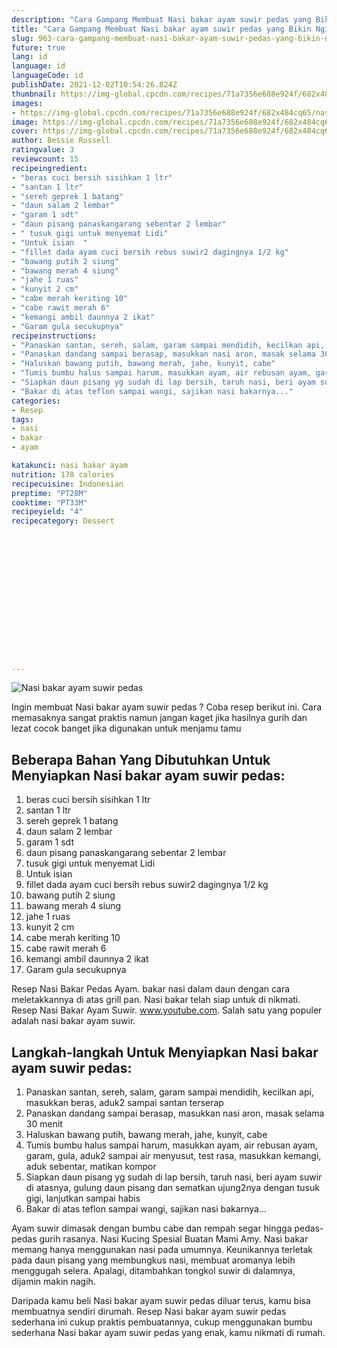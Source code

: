 ```yaml
---
description: "Cara Gampang Membuat Nasi bakar ayam suwir pedas yang Bikin Ngiler"
title: "Cara Gampang Membuat Nasi bakar ayam suwir pedas yang Bikin Ngiler"
slug: 963-cara-gampang-membuat-nasi-bakar-ayam-suwir-pedas-yang-bikin-ngiler
future: true
lang: id
language: id
languageCode: id
publishDate: 2021-12-02T10:54:26.824Z 
thumbnail: https://img-global.cpcdn.com/recipes/71a7356e688e924f/682x484cq65/nasi-bakar-ayam-suwir-pedas-foto-resep-utama.png
images:
- https://img-global.cpcdn.com/recipes/71a7356e688e924f/682x484cq65/nasi-bakar-ayam-suwir-pedas-foto-resep-utama.png
image: https://img-global.cpcdn.com/recipes/71a7356e688e924f/682x484cq65/nasi-bakar-ayam-suwir-pedas-foto-resep-utama.png
cover: https://img-global.cpcdn.com/recipes/71a7356e688e924f/682x484cq65/nasi-bakar-ayam-suwir-pedas-foto-resep-utama.png
author: Bessie Russell
ratingvalue: 3
reviewcount: 15
recipeingredient:
- "beras cuci bersih sisihkan 1 ltr"
- "santan 1 ltr"
- "sereh geprek 1 batang"
- "daun salam 2 lembar"
- "garam 1 sdt"
- "daun pisang panaskangarang sebentar 2 lembar"
- " tusuk gigi untuk menyemat Lidi"
- "Untuk isian  "
- "fillet dada ayam cuci bersih rebus suwir2 dagingnya 1/2 kg"
- "bawang putih 2 siung"
- "bawang merah 4 siung"
- "jahe 1 ruas"
- "kunyit 2 cm"
- "cabe merah keriting 10"
- "cabe rawit merah 6"
- "kemangi ambil daunnya 2 ikat"
- "Garam gula secukupnya"
recipeinstructions:
- "Panaskan santan, sereh, salam, garam sampai mendidih, kecilkan api, masukkan beras, aduk2 sampai santan terserap"
- "Panaskan dandang sampai berasap, masukkan nasi aron, masak selama 30 menit"
- "Haluskan bawang putih, bawang merah, jahe, kunyit, cabe"
- "Tumis bumbu halus sampai harum, masukkan ayam, air rebusan ayam, garam, gula, aduk2 sampai air menyusut, test rasa, masukkan kemangi, aduk sebentar, matikan kompor"
- "Siapkan daun pisang yg sudah di lap bersih, taruh nasi, beri ayam suwir di atasnya, gulung daun pisang dan sematkan ujung2nya dengan tusuk gigi, lanjutkan sampai habis"
- "Bakar di atas teflon sampai wangi, sajikan nasi bakarnya..."
categories:
- Resep
tags:
- nasi
- bakar
- ayam

katakunci: nasi bakar ayam 
nutrition: 178 calories
recipecuisine: Indonesian
preptime: "PT28M"
cooktime: "PT33M"
recipeyield: "4"
recipecategory: Dessert


     
    
    
    
    
    
    
    
    
    
    
      
    
---
```



![Nasi bakar ayam suwir pedas](https://img-global.cpcdn.com/recipes/71a7356e688e924f/682x484cq65/nasi-bakar-ayam-suwir-pedas-foto-resep-utama.png)

Ingin membuat Nasi bakar ayam suwir pedas ? Coba resep berikut ini. Cara memasaknya sangat praktis namun jangan kaget jika hasilnya gurih dan lezat cocok banget jika digunakan untuk menjamu tamu

<!--inarticleads1-->

## Beberapa Bahan Yang Dibutuhkan Untuk Menyiapkan Nasi bakar ayam suwir pedas:

1. beras cuci bersih sisihkan 1 ltr
1. santan 1 ltr
1. sereh geprek 1 batang
1. daun salam 2 lembar
1. garam 1 sdt
1. daun pisang panaskangarang sebentar 2 lembar
1.  tusuk gigi untuk menyemat Lidi
1. Untuk isian  
1. fillet dada ayam cuci bersih rebus suwir2 dagingnya 1/2 kg
1. bawang putih 2 siung
1. bawang merah 4 siung
1. jahe 1 ruas
1. kunyit 2 cm
1. cabe merah keriting 10
1. cabe rawit merah 6
1. kemangi ambil daunnya 2 ikat
1. Garam gula secukupnya

Resep Nasi Bakar Pedas Ayam. bakar nasi dalam daun dengan cara meletakkannya di atas grill pan. Nasi bakar telah siap untuk di nikmati. Resep Nasi Bakar Ayam Suwir. www.youtube.com. Salah satu yang populer adalah nasi bakar ayam suwir. 

<!--inarticleads2-->

## Langkah-langkah Untuk Menyiapkan Nasi bakar ayam suwir pedas:

1. Panaskan santan, sereh, salam, garam sampai mendidih, kecilkan api, masukkan beras, aduk2 sampai santan terserap
1. Panaskan dandang sampai berasap, masukkan nasi aron, masak selama 30 menit
1. Haluskan bawang putih, bawang merah, jahe, kunyit, cabe
1. Tumis bumbu halus sampai harum, masukkan ayam, air rebusan ayam, garam, gula, aduk2 sampai air menyusut, test rasa, masukkan kemangi, aduk sebentar, matikan kompor
1. Siapkan daun pisang yg sudah di lap bersih, taruh nasi, beri ayam suwir di atasnya, gulung daun pisang dan sematkan ujung2nya dengan tusuk gigi, lanjutkan sampai habis
1. Bakar di atas teflon sampai wangi, sajikan nasi bakarnya...


Ayam suwir dimasak dengan bumbu cabe dan rempah segar hingga pedas-pedas gurih rasanya. Nasi Kucing Spesial Buatan Mami Amy. Nasi bakar memang hanya menggunakan nasi pada umumnya. Keunikannya terletak pada daun pisang yang membungkus nasi, membuat aromanya lebih menggugah selera. Apalagi, ditambahkan tongkol suwir di dalamnya, dijamin makin nagih. 

Daripada kamu beli  Nasi bakar ayam suwir pedas  diluar terus, kamu  bisa membuatnya sendiri dirumah. Resep  Nasi bakar ayam suwir pedas  sederhana ini cukup praktis pembuatannya, cukup menggunakan bumbu sederhana  Nasi bakar ayam suwir pedas  yang enak, kamu nikmati di rumah.
